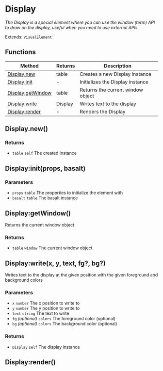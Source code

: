 # Display
_The Display is a special element where you can use the window (term) API to draw on the display, useful when you need to use external APIs._

Extends: `VisualElement`

## Functions

|Method|Returns|Description|
|---|---|---|
|[Display.new](#display-new)|table|Creates a new Display instance|
|[Display:init](#display-init-props-basalt)|-|Initializes the Display instance|
|[Display:getWindow](#display-getwindow)|table|Returns the current window object|
|[Display:write](#display-write-x-y-text-fg-bg)|Display|Writes text to the display|
|[Display:render](#display-render)|-|Renders the Display|

## Display.new()
### Returns
* `table` `self` The created instance

## Display:init(props, basalt)
### Parameters
* `props` `table` The properties to initialize the element with
* `basalt` `table` The basalt instance

## Display:getWindow()

Returns the current window object

### Returns
* `table` `window` The current window object

## Display:write(x, y, text, fg?, bg?)

Writes text to the display at the given position with the given foreground and background colors

### Parameters
* `x` `number` The x position to write to
* `y` `number` The y position to write to
* `text` `string` The text to write
* `fg` *(optional)* `colors` The foreground color (optional)
* `bg` *(optional)* `colors` The background color (optional)

### Returns
* `Display` `self` The display instance

## Display:render()